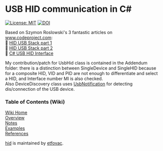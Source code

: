# USB HID communication in C#
[![License: MIT](https://img.shields.io/badge/License-MIT-blue.svg)](https://github.com/etfovac/hid/blob/main/LICENSE) [![DOI](https://zenodo.org/badge/332246012.svg)](https://zenodo.org/badge/latestdoi/332246012)

Based on Szymon Roslowski's 3 fantastic articles on www.codeproject.com:  
📎 [HID USB Stack part 1](https://www.codeproject.com/Articles/830856/Microchip-PIC-F-USB-Stack)  
📎 [HID USB Stack part 2](https://www.codeproject.com/Articles/832135/Microchip-PIC-F-USB-Stack-Part)  
📎 [C# USB HID Interface](https://www.codeproject.com/Tips/530836/Csharp-USB-HID-Interface)

My contribution/patch for UsbHid class is contained in the Addendum folder: there is a distinction between SingleDevice and SingleHID because for a composite HID, VID and PID are not enough to differentiate and select a HID, and Interface number MI is also checked.  
Also DeviceDiscovery class uses [UsbNotification](https://stackoverflow.com/questions/16245706/check-for-device-change-add-remove-events) for detecting dis/connection of the USB device.  

### Table of Contents (Wiki)
[Wiki Home](https://github.com/etfovac/hid/wiki)  
[Overview](https://github.com/etfovac/hid/wiki/Overview)  
[Notes](https://github.com/etfovac/hid/wiki/Notes)  
[Examples](https://github.com/etfovac/hid/wiki/Examples)  
[References](https://github.com/etfovac/hid/wiki/References) 


[hid](https://github.com/etfovac/hid) is maintained by [etfovac](https://github.com/etfovac).

